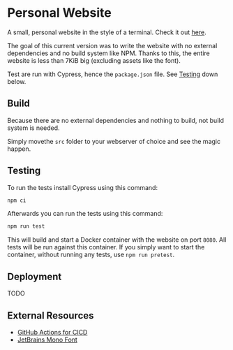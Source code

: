 # Personal Website
A small, personal website in the style of a terminal. Check it out [here](https://giannin.ch).

The goal of this current version was to write the website with no external dependencies and no build system like NPM. Thanks to this, the entire website is less than 7KiB big (excluding assets like the font).

Test are run with Cypress, hence the `package.json` file. See [Testing](#testing) down below.

## Build
Because there are no external dependencies and nothing to build, not build system is needed.

Simply movethe `src` folder to your webserver of choice and see the magic happen.

## Testing
To run the tests install Cypress using this command:
```sh
npm ci
```

Afterwards you can run the tests using this command:
```sh
npm run test
```
This will build and start a Docker container with the website on port `8080`. All tests will be run against this container. If you simply want to start the container, without running any tests, use `npm run pretest`.

## Deployment
TODO

## External Resources
- [GitHub Actions for CICD](https://github.com/features/actions)
- [JetBrains Mono Font](https://fonts.google.com/specimen/JetBrains+Mono)